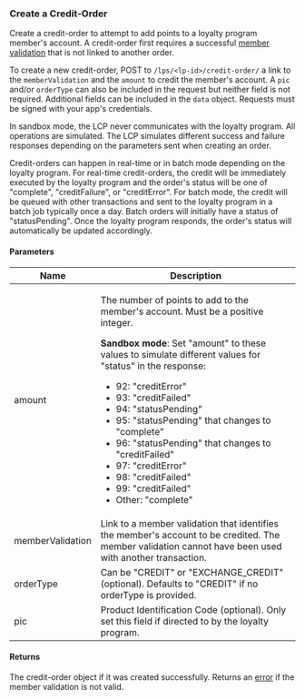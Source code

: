 ### Create a Credit-Order

Create a credit-order to attempt to add points to a loyalty program member's account. A credit-order first requires a successful [member validation](#member-validations) that is not linked to another order.

To create a new credit-order, POST to `/lps/<lp-id>/credit-order/` a link to the `memberValidation` and the `amount` to credit the member's account. A `pic` and/or `orderType` can also be included in the request but neither field is not required. Additional fields can be included in the `data` object. Requests must be signed with your app's credentials.

In sandbox mode, the LCP never communicates with the loyalty program. All operations are simulated. The LCP simulates different success and failure responses depending on the parameters sent when creating an order.

Credit-orders can happen in real-time or in batch mode depending on the loyalty program. For real-time credit-orders, the credit will be immediately executed by the loyalty program and the order's status will be one of "complete", "creditFailure", or "creditError". For batch mode, the credit will be queued with other transactions and sent to the loyalty program in a batch job typically once a day. Batch orders will initially have a status of "statusPending". Once the loyalty program responds, the order's status will automatically be updated accordingly. 

#### Parameters

<table>
    <thead>
        <tr>
            <th>Name</th>
            <th>Description</th>
        </tr>
    </thead>
    <tbody>
        <tr>
            <td>amount</td>
            <td><p>The number of points to add to the member's account. Must be a positive integer.</p>
                <p><strong>Sandbox mode</strong>: Set "amount" to these values to simulate different values for "status" in the response:
                    <ul>
                        <li>92: "creditError"</li>
                        <li>93: "creditFailed"</li>
                        <li>94: "statusPending"</li>
                        <li>95: "statusPending" that changes to "complete"</li>
                        <li>96: "statusPending" that changes to "creditFailed"</li>
                        <li>97: "creditError"</li>
                        <li>98: "creditFailed"</li>
                        <li>99: "creditFailed"</li>
                        <li>Other: "complete"</li>
                    </ul>
                </p>
            </td>
        </tr>
        <tr>
            <td>memberValidation</td>
            <td>Link to a member validation that identifies the member's account to be credited. The member validation cannot have been used with another transaction.</td>
        </tr>
        <tr>
            <td>orderType</td>
            <td>Can be "CREDIT" or "EXCHANGE_CREDIT" (optional). Defaults to "CREDIT" if no orderType is provided.</td>
        </tr>
        <tr>
            <td>pic</td>
            <td>Product Identification Code (optional). Only set this field if directed to by the loyalty program.</td>
        </tr>
    </tbody>
</table>
        
#### Returns

The credit-order object if it was created successfully. Returns an [error](./?doc=reference-manual#errors) if the member validation is not valid.
